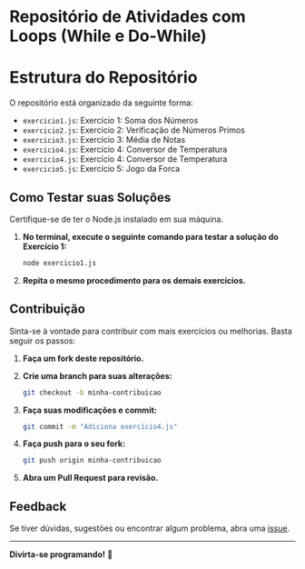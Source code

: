 # Repositório de Atividades com Loops (While e Do-While)



# Estrutura do Repositório

O repositório está organizado da seguinte forma:

- `exercicio1.js`: Exercício 1: Soma dos Números
- `exercicio2.js`: Exercício 2: Verificação de Números Primos
- `exercicio3.js`: Exercício 3: Média de Notas
- `exercicio4.js`: Exercício 4: Conversor de Temperatura
- `exercicio4.js`: Exercício 4: Conversor de Temperatura
- `exercicio5.js`: Exercício 5: Jogo da Forca

## Como Testar suas Soluções

Certifique-se de ter o Node.js instalado em sua máquina.

1. **No terminal, execute o seguinte comando para testar a solução do Exercício 1:**
   ```bash
   node exercicio1.js
   ```

2. **Repita o mesmo procedimento para os demais exercícios.**

## Contribuição

Sinta-se à vontade para contribuir com mais exercícios ou melhorias. Basta seguir os passos:

1. **Faça um fork deste repositório.**

2. **Crie uma branch para suas alterações:**
   ```bash
   git checkout -b minha-contribuicao
   ```

3. **Faça suas modificações e commit:**
   ```bash
   git commit -m "Adiciona exercício4.js"
   ```

4. **Faça push para o seu fork:**
   ```bash
   git push origin minha-contribuicao
   ```

5. **Abra um Pull Request para revisão.**

## Feedback

Se tiver dúvidas, sugestões ou encontrar algum problema, abra uma [issue](https://github.com/peedrito/atividades-while-dowhile/issues).

---

**Divirta-se programando!** 🚀